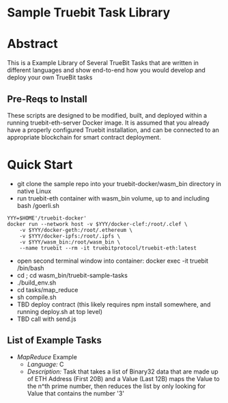 # Sample Truebit Task Library

# Abstract

This is a Example Library of Several TrueBit Tasks that are written in different languages and show end-to-end how you would develop and deploy your own TrueBit tasks

## Pre-Reqs to Install

These scripts are designed to be modified, built, and deployed within a running truebit-eth-server Docker image. It is assumed that you already have a properly
configured Truebit installation, and can be connected to an appropriate blockchain for smart contract deployment.

# Quick Start

  * git clone the sample repo into your truebit-docker/wasm_bin directory in native Linux
  * run truebit-eth container with wasm_bin volume, up to and including bash /goerli.sh

```
YYY=$HOME'/truebit-docker'
docker run --network host -v $YYY/docker-clef:/root/.clef \
	-v $YYY/docker-geth:/root/.ethereum \
	-v $YYY/docker-ipfs:/root/.ipfs \
	-v $YYY/wasm_bin:/root/wasm_bin \
	--name truebit --rm -it truebitprotocol/truebit-eth:latest
```

  * open second terminal window into container: docker exec -it truebit /bin/bash
  * cd ; cd wasm_bin/truebit-sample-tasks
  * ./build_env.sh
  * cd tasks/map_reduce
  * sh compile.sh
  * TBD deploy contract (this likely requires npm install somewhere, and running deploy.sh at top level)
  * TBD call with send.js

## List of Example Tasks

* _MapReduce_ Example
    * _Language:_ C
    * _Description:_ Task that takes a list of Binary32 data that are made up of ETH Address (First 20B) and a Value (Last 12B) maps the Value to the n^th prime number, then reduces the list by only looking for Value that contains the number '3'
